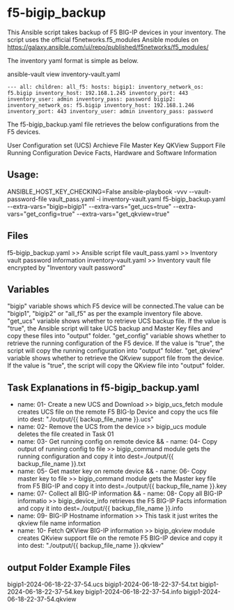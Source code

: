 # f5-bigip_backup

This Ansible script takes backup of F5 BIG-IP devices in your inventory. The script uses the official f5networks.f5_modules Ansible modules on https://galaxy.ansible.com/ui/repo/published/f5networks/f5_modules/

The inventory yaml format is simple as below.

ansible-vault view inventory-vault.yaml

`---
all:
  children:
    all_f5:
      hosts:
        bigip1:
          inventory_network_os: f5.bigip
          inventory_host: 192.168.1.245
          inventory_port: 443
          inventory_user: admin
          inventory_pass: password
        bigip2:
          inventory_network_os: f5.bigip
          inventory_host: 192.168.1.246
          inventory_port: 443
          inventory_user: admin
          inventory_pass: password`


The f5-bigip_backup.yaml file retrieves the below configurations from the F5 devices.

User Configuration set (UCS) Archieve File
Master Key
QKView Support File
Running Configuration
Device Facts, Hardware and Software Information

## Usage:

ANSIBLE_HOST_KEY_CHECKING=False ansible-playbook -vvv --vault-password-file vault_pass.yaml -i inventory-vault.yaml f5-bigip_backup.yaml --extra-vars="bigip=bigip1" --extra-vars="get_ucs=true" --extra-vars="get_config=true" --extra-vars="get_qkview=true"

## Files
f5-bigip_backup.yaml >> Ansible script file
vault_pass.yaml >> Inventory vault password information
inventory-vault.yaml >> Inventory vault file encrypted by "Inventory vault password"

## Variables
"bigip" variable shows which F5 device will be connected.The value can be "bigip1", "bigip2" or "all_f5" as per the example inventory file above.
"get_ucs" variable shows whether to retrieve UCS backup file. If the value is "true", the Ansible script will take UCS backup and Master Key files and copy these files into "output" folder.
"get_config" variable shows whether to retrieve the running configuration of the F5 device. If the value is "true", the script will copy the running configuration into "output" folder.
"get_qkview" variable shows whether to retrieve the QKview support file from the device.  If the value is "true", the script will copy the QKview file into "output" folder.


## Task Explanations in f5-bigip_backup.yaml
- name: 01- Create a new UCS and Download >> bigip_ucs_fetch module creates UCS file on the remote F5 BIG-Ip Device and copy the ucs file into dest: "./output/{{ backup_file_name }}.ucs"
- name: 02- Remove the UCS from the device >> bigip_ucs module deletes the file created in Task 01
- name: 03- Get running config on remote device && - name: 04- Copy output of running config to file >> bigip_command module gets the running configuration and copy it into dest=./output/{{ backup_file_name }}.txt
- name: 05- Get master key on remote device && - name: 06- Copy master key to file >> bigip_command module gets the Master key file from F5 BIG-IP and copy it into dest=./output/{{ backup_file_name }}.key
- name: 07- Collect all BIG-IP information && - name: 08- Copy all BIG-IP informatio >> bigip_device_info retrieves the F5 BIG-IP Facts information and copy it into dest=./output/{{ backup_file_name }}.info
- name: 09- BIG-IP Hostname information >> This task it just writes the qkview file name information
- name: 10- Fetch QKView BIG-IP information >> bigip_qkview module creates QKview support file on the remote F5 BIG-IP device and copy it into dest: "./output/{{ backup_file_name }}.qkview"

## output Folder Example Files
bigip1-2024-06-18-22-37-54.ucs
bigip1-2024-06-18-22-37-54.txt
bigip1-2024-06-18-22-37-54.key
bigip1-2024-06-18-22-37-54.info
bigip1-2024-06-18-22-37-54.qkview




